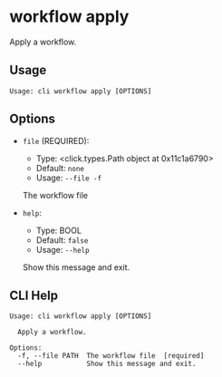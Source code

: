 
# workflow apply

Apply a workflow.

## Usage

```
Usage: cli workflow apply [OPTIONS]
```

## Options
* `file` (REQUIRED):
  * Type: <click.types.Path object at 0x11c1a6790>
  * Default: `none`
  * Usage: `--file
-f`

  The workflow file


* `help`:
  * Type: BOOL
  * Default: `false`
  * Usage: `--help`

  Show this message and exit.



## CLI Help

```
Usage: cli workflow apply [OPTIONS]

  Apply a workflow.

Options:
  -f, --file PATH  The workflow file  [required]
  --help           Show this message and exit.
```
